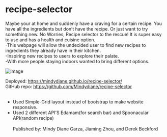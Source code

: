 # recipe-selector
Maybe your at home and suddenly have a craving for a certain recipe. You have all the ingredients but don’t have the recipe. Or just want to try something new. No Worries, Recipe selector to the rescue! It is super easy to use and has a health and cuisine option.
</br>
-This webpage will allow the undecided user to find new recipes to ingredients they already have in their kitchen.
</br>
-Inspiring new recipes to users to explore their palate. 
</br>
-With more people staying indoors wanted to bring different options. 
</br>

![image](https://user-images.githubusercontent.com/81452611/123548916-7536f180-d72c-11eb-9cd8-b38fb3419f60.png)

Deployed: https://mindydiane.github.io/recipe-selector/
</br>
GitHub repo: https://github.com/Mindydiane/recipe-selector
</br></br>
* Used Simple-Grid layout instead of bootstrap to make website responsive.
* Used 2 different API'S Edamam(for search bar) and Spoonacular API(random recipe)
</br></br>
Published by: Mindy Diane Garza, Jiaming Zhou, and Derek Beckford
